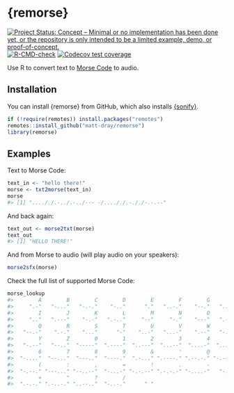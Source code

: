 
<!-- README.md is generated from README.Rmd. Please edit that file -->

# {remorse}

<!-- badges: start -->

[![Project Status: Concept – Minimal or no implementation has been done
yet, or the repository is only intended to be a limited example, demo,
or
proof-of-concept.](https://www.repostatus.org/badges/latest/concept.svg)](https://www.repostatus.org/#concept)
[![R-CMD-check](https://github.com/matt-dray/remorse/workflows/R-CMD-check/badge.svg)](https://github.com/matt-dray/remorse/actions)
[![Codecov test
coverage](https://codecov.io/gh/matt-dray/remorse/branch/main/graph/badge.svg)](https://app.codecov.io/gh/matt-dray/remorse?branch=main)
<!-- badges: end -->

Use R to convert text to [Morse
Code](https://en.wikipedia.org/wiki/Morse_code) to audio.

## Installation

You can install {remorse} from GitHub, which also installs
[{sonify}](https://CRAN.R-project.org/package=sonify).

``` r
if (!require(remotes)) install.packages("remotes")
remotes::install_github("matt-dray/remorse")
library(remorse)
```

## Examples

Text to Morse Code:

``` r
text_in <- "hello there!"
morse <- txt2morse(text_in)
morse
#> [1] "...././.-../.-../--- -/...././.-././-.-.--"
```

And back again:

``` r
text_out <- morse2txt(morse)
text_out
#> [1] "HELLO THERE!"
```

And from Morse to audio (will play audio on your speakers):

``` r
morse2sfx(morse)
```

Check the full list of supported Morse Code:

``` r
morse_lookup
#>        A        B        C        D        E        F        G        H 
#>     ".-"   "-..."   "-.-."    "-.."      "."   "..-."    "--."   "...." 
#>        I        J        K        L        M        N        O        P 
#>     ".."   ".---"    "-.-"   ".-.."     "--"     "-."    "---"   ".--." 
#>        Q        R        S        T        U        V        W        X 
#>   "--.-"    ".-."    "..."      "-"    "..-"   "...-"    ".--"   "-..-" 
#>        Y        Z        0        1        2        3        4        5 
#>   "-.--"   "--.."  "-----"  ".----"  "..---"  "...--"  "....-"  "....." 
#>        6        7        8        9        &        '        @        ) 
#>  "-...."  "--..."  "---.."  "----."  ".-..." ".----." ".--.-." "-.--.-" 
#>        (        :        ,        =        !        .        -        * 
#>  "-.--." "---..." "--..--"  "-...-" "-.-.--" ".-.-.-" "-....-"   "-..-" 
#>        +        "        ?        /          
#>  ".-.-." ".-..-." "..--.."  "-..-."      " "
```
